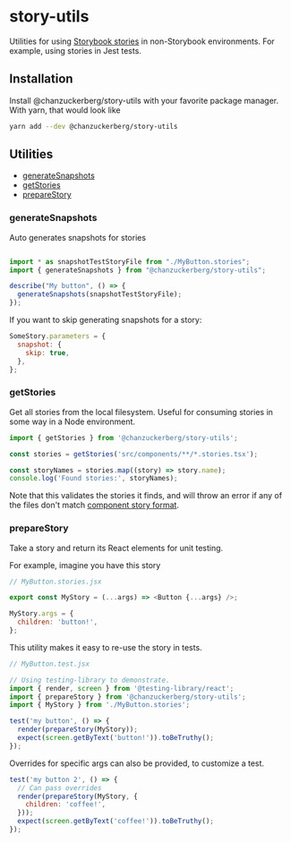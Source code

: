 # story-utils

Utilities for using [Storybook stories](https://storybook.js.org/docs/react/get-started/whats-a-story) in non-Storybook environments. For example, using stories in Jest tests.

## Installation

Install @chanzuckerberg/story-utils with your favorite package manager. With yarn, that would look like

```sh
yarn add --dev @chanzuckerberg/story-utils
```

## Utilities

- [generateSnapshots](#generatesnapshots)
- [getStories](#getstories)
- [prepareStory](#preparestory)

### generateSnapshots

Auto generates snapshots for stories

```js

import * as snapshotTestStoryFile from "./MyButton.stories";
import { generateSnapshots } from "@chanzuckerberg/story-utils";

describe("My button", () => {
  generateSnapshots(snapshotTestStoryFile);
});
```

If you want to skip generating snapshots for a story:

```js
SomeStory.parameters = {
  snapshot: {
    skip: true,
  },
};
```

### getStories

Get all stories from the local filesystem. Useful for consuming stories in some way in a Node environment.

```js
import { getStories } from '@chanzuckerberg/story-utils';

const stories = getStories('src/components/**/*.stories.tsx');

const storyNames = stories.map((story) => story.name);
console.log('Found stories:', storyNames);
```

Note that this validates the stories it finds, and will throw an error if any of the files don't match [component story format](https://storybook.js.org/docs/react/api/csf).

### prepareStory

Take a story and return its React elements for unit testing.

For example, imagine you have this story

```js
// MyButton.stories.jsx

export const MyStory = (...args) => <Button {...args} />;

MyStory.args = {
  children: 'button!',
};
```

This utility makes it easy to re-use the story in tests.

```js
// MyButton.test.jsx

// Using testing-library to demonstrate.
import { render, screen } from '@testing-library/react';
import { prepareStory } from '@chanzuckerberg/story-utils';
import { MyStory } from './MyButton.stories';

test('my button', () => {
  render(prepareStory(MyStory));
  expect(screen.getByText('button!')).toBeTruthy();
});
```

Overrides for specific args can also be provided, to customize a test.

```js
test('my button 2', () => {
  // Can pass overrides
  render(prepareStory(MyStory, {
    children: 'coffee!',
  }));
  expect(screen.getByText('coffee!')).toBeTruthy();
});
```
